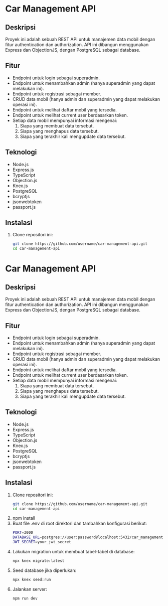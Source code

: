 # Car Management API

## Deskripsi
Proyek ini adalah sebuah REST API untuk manajemen data mobil dengan fitur authentication dan authorization. API ini dibangun menggunakan Express dan ObjectionJS, dengan PostgreSQL sebagai database.

## Fitur
- Endpoint untuk login sebagai superadmin.
- Endpoint untuk menambahkan admin (hanya superadmin yang dapat melakukan ini).
- Endpoint untuk registrasi sebagai member.
- CRUD data mobil (hanya admin dan superadmin yang dapat melakukan operasi ini).
- Endpoint untuk melihat daftar mobil yang tersedia.
- Endpoint untuk melihat current user berdasarkan token.
- Setiap data mobil mempunyai informasi mengenai:
  1. Siapa yang membuat data tersebut.
  2. Siapa yang menghapus data tersebut.
  3. Siapa yang terakhir kali mengupdate data tersebut.

## Teknologi
- Node.js
- Express.js
- TypeScript
- Objection.js
- Knex.js
- PostgreSQL
- bcryptjs
- jsonwebtoken
- passport.js

## Instalasi
1. Clone repositori ini:
   ```sh
   git clone https://github.com/username/car-management-api.git
   cd car-management-api
# Car Management API

## Deskripsi
Proyek ini adalah sebuah REST API untuk manajemen data mobil dengan fitur authentication dan authorization. API ini dibangun menggunakan Express dan ObjectionJS, dengan PostgreSQL sebagai database.

## Fitur
- Endpoint untuk login sebagai superadmin.
- Endpoint untuk menambahkan admin (hanya superadmin yang dapat melakukan ini).
- Endpoint untuk registrasi sebagai member.
- CRUD data mobil (hanya admin dan superadmin yang dapat melakukan operasi ini).
- Endpoint untuk melihat daftar mobil yang tersedia.
- Endpoint untuk melihat current user berdasarkan token.
- Setiap data mobil mempunyai informasi mengenai:
  1. Siapa yang membuat data tersebut.
  2. Siapa yang menghapus data tersebut.
  3. Siapa yang terakhir kali mengupdate data tersebut.

## Teknologi
- Node.js
- Express.js
- TypeScript
- Objection.js
- Knex.js
- PostgreSQL
- bcryptjs
- jsonwebtoken
- passport.js

## Instalasi
1. Clone repositori ini:
   ```sh
   git clone https://github.com/username/car-management-api.git
   cd car-management-api
2. npm install
3. Buat file .env di root direktori dan tambahkan konfigurasi berikut:
   ```sh
   PORT=3000
   DATABASE_URL=postgres://user:password@localhost:5432/car_management
   JWT_SECRET=your_jwt_secret
4. Lakukan migration untuk membuat tabel-tabel di database:
   ```sh
   npx knex migrate:latest
5. Seed database jika diperlukan:
   ```sh
   npx knex seed:run
6. Jalankan server:
   ```sh
   npm run dev


